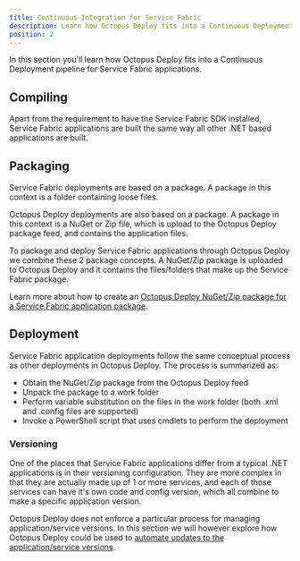 ```yaml
---
title: Continuous Integration for Service Fabric
description: Learn how Octopus Deploy fits into a Continuous Deployment pipeline for you Service Fabric applications.
position: 2
---
```


In this section you'll learn how Octopus Deploy fits into a Continuous Deployment pipeline for Service Fabric applications.

## Compiling
Apart from the requirement to have the Service Fabric SDK installed, Service Fabric applications are built the same way all other .NET based applications are built.

## Packaging
Service Fabric deployments are based on a package. A package in this context is a folder containing loose files.

Octopus Deploy deployments are also based on a package. A package in this context is a NuGet or Zip file, which is upload to the Octopus Deploy package feed, and contains the application files.

To package and deploy Service Fabric applications through Octopus Deploy we combine these 2 package concepts. A NuGet/Zip package is uploaded to Octopus Deploy and it contains the files/folders that make up the Service Fabric package.

Learn more about how to create an [Octopus Deploy NuGet/Zip package for a Service Fabric application package](/docs/guides/service-fabric/packaging.md).

## Deployment
Service Fabric application deployments follow the same conceptual process as other deployments in Octopus Deploy. The process is summarized as:

- Obtain the NuGet/Zip package from the Octopus Deploy feed
- Unpack the package to a work folder
- Perform variable substitution on the files in the work folder (both .xml and .config files are supported)
- Invoke a PowerShell script that uses cmdlets to perform the deployment

### Versioning
One of the places that Service Fabric applications differ from a typical .NET applications is in their versioning configuration. They are more complex in that they are actually made up of 1 or more services, and each of those services can have it's own code and config version, which all combine to make a specific application version.

Octopus Deploy does not enforce a particular process for managing application/service versions. In this section we will however explore how Octopus Deploy could be used to [automate updates to the application/service versions](/docs/guides/service-fabric/version-automation-with-service-fabric-application-packages/index.md).
